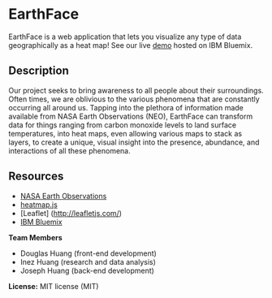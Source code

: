 EarthFace
=========

EarthFace is a web application that lets you visualize any type of data geographically as a heat map! See our live [demo](http://earthface.mybluemix.net/) hosted on IBM Bluemix.

Description
-----------

Our project seeks to bring awareness to all people about their surroundings. Often times, we are oblivious to the various phenomena that are constantly occurring all around us. Tapping into the plethora of information made available from NASA Earth Observations (NEO), EarthFace can transform data for things ranging from carbon monoxide levels to land surface temperatures, into heat maps, even allowing various maps to stack as layers, to create a unique, visual insight into the presence, abundance, and interactions of all these phenomena.

Resources
---------
 - [NASA Earth Observations](http://neo.sci.gsfc.nasa.gov/)
 - [heatmap.js](http://www.patrick-wied.at/static/heatmapjs/)
 - [Leaflet] (http://leafletjs.com/)
 - [IBM Bluemix](https://console.ng.bluemix.net/)


**Team Members** 
 - Douglas Huang (front-end development)
 - Inez Huang (research and data analysis) 
 - Joseph Huang (back-end development)

**License:** MIT license (MIT)
